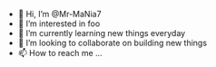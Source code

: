 - 👋 Hi, I’m @Mr-MaNia7
- 👀 I’m interested in foo
- 🌱 I’m currently learning new things everyday
- 💞️ I’m looking to collaborate on building new things
- 📫 How to reach me ...

<!---
Mr-MaNia7/Mr-MaNia7 is a ✨ special ✨ repository because its `README.md` (this file) appears on your GitHub profile.
You can click the Preview link to take a look at your changes.
--->
